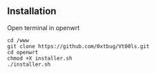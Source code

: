 ## Installation
Open terminal in openwrt
```
cd /www
git clone https://github.com/0xtbug/Vt00ls.git
cd openwrt
chmod +X installer.sh
./installer.sh
```